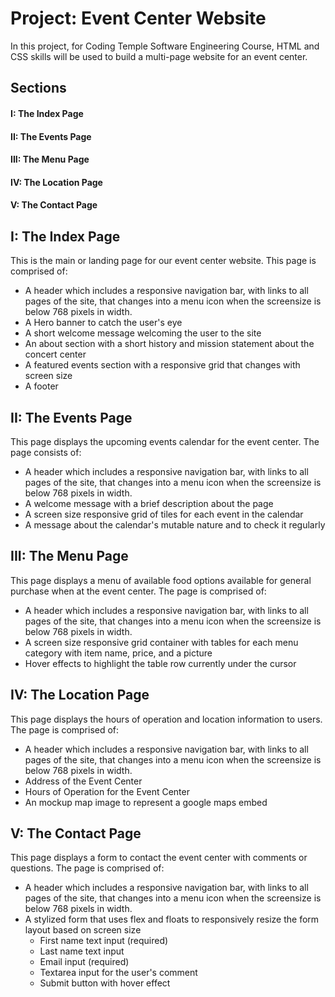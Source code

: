 # Project: Event Center Website

In this project, for Coding Temple Software Engineering Course, HTML and CSS skills will be used to build a multi-page website for an event center.

## Sections
#### I: The Index Page
#### II: The Events Page
#### III: The Menu Page
#### IV: The Location Page
#### V: The Contact Page


## I: The Index Page
This is the main or landing page for our event center website.
This page is comprised of:
- A header which includes a responsive navigation bar, with links to all pages of the site, that changes into a menu icon when the screensize is below 768 pixels in width.
- A Hero banner to catch the user's eye
- A short welcome message welcoming the user to the site
- An about section with a short history and mission statement about the concert center
- A featured events section with a responsive grid that changes with screen size
- A footer

## II: The Events Page
This page displays the upcoming events calendar for the event center.
The page consists of:
- A header which includes a responsive navigation bar, with links to all pages of the site, that changes into a menu icon when the screensize is below 768 pixels in width.
- A welcome message with a brief description about the page
- A screen size responsive grid of tiles for each event in the calendar
- A message about the calendar's mutable nature and to check it regularly

## III: The Menu Page
This page displays a menu of available food options available for general purchase when at the event center.
The page is comprised of:
- A header which includes a responsive navigation bar, with links to all pages of the site, that changes into a menu icon when the screensize is below 768 pixels in width.
- A screen size responsive grid container with tables for each menu category with item name, price, and a picture
- Hover effects to highlight the table row currently under the cursor

## IV: The Location Page
This page displays the hours of operation and location information to users.
The page is comprised of:
- A header which includes a responsive navigation bar, with links to all pages of the site, that changes into a menu icon when the screensize is below 768 pixels in width.
- Address of the Event Center
- Hours of Operation for the Event Center
- An mockup map image to represent a google maps embed

## V: The Contact Page
This page displays a form to contact the event center with comments or questions.
The page is comprised of:
- A header which includes a responsive navigation bar, with links to all pages of the site, that changes into a menu icon when the screensize is below 768 pixels in width.
- A stylized form that uses flex and floats to responsively resize the form layout based on screen size
    - First name text input (required)
    - Last name text input
    - Email input (required)
    - Textarea input for the user's comment
    - Submit button with hover effect